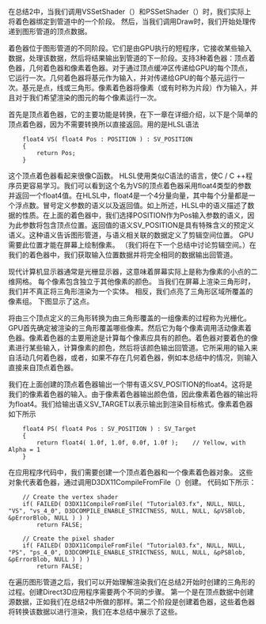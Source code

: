 在总结2中，当我们调用VSSetShader（）和PSSetShader（）时，我们实际上将着色器绑定到管道中的一个阶段。 然后，当我们调用Draw时，我们开始处理传递到图形管道的顶点数据。

着色器位于图形管道的不同阶段。它们是由GPU执行的短程序，它接收某些输入数据，处理该数据，然后将结果输出到管道的下一阶段。支持3种着色器：顶点着色器，几何着色器和像素着色器。对于通过顶点缓冲区传递给GPU的每个顶点，它运行一次。几何着色器将基元作为输入，并对传递给GPU的每个基元运行一次。基元是点，线或三角形。像素着色器将像素（或有时称为片段）作为输入，并且对于我们希望渲染的图元的每个像素运行一次。

首先是顶点着色器，它的主要功能是转换，在下一章在详细介绍，以下是个简单的顶点着色器，因为不需要转换所以直接返回。用的是HLSL语法
```
    float4 VS( float4 Pos : POSITION ) : SV_POSITION
    {
        return Pos;
    }
```
这个顶点着色器看起来很像C函数。 HLSL使用类似C语法的语言，使C / C ++程序员更容易学习。我们可以看到这个名为VS的顶点着色器采用float4类型的参数并返回一个float4值。在HLSL中，float4是一个4分量向量，其中每个分量都是一个浮点数。冒号定义参数的语义以及返回值。如上所述，HLSL中的语义描述了数据的性质。在上面的着色器中，我们选择POSITION作为Pos输入参数的语义，因为此参数将包含顶点位置。返回值的语义SV_POSITION是具有特殊含义的预定义语义。这种语义告诉图形管道，与语义相关联的数据定义了剪辑空间位置。 GPU需要此位置才能在屏幕上绘制像素。 （我们将在下一个总结中讨论剪辑空间。）在我们的着色器中，我们获取输入位置数据并将完全相同的数据输出回管道。

现代计算机显示器通常是光栅显示器，这意味着屏幕实际上是称为像素的小点的二维网格。 每个像素包含独立于其他像素的颜色。 当我们在屏幕上渲染三角形时，我们并不真正将三角形渲染为一个实体。 相反，我们点亮了三角形区域所覆盖的像素组。 下图显示了这点。



将由三个顶点定义的三角形转换为由三角形覆盖的一组像素的过程称为光栅化。 GPU首先确定被渲染的三角形覆盖哪些像素。然后它为每个像素调用活动像素着色器。像素着色器的主要用途是计算每个像素应具有的颜色。着色器对要着色的像素进行某些输入，计算像素的颜色，然后将该颜色输出回管道。它所采用的输入来自活动几何着色器，或者，如果不存在几何着色器，例如本总结中的情况，则输入直接来自顶点着色器。

我们在上面创建的顶点着色器输出一个带有语义SV_POSITION的float4。这将是我们的像素着色器的输入。由于像素着色器输出颜色值，因此像素着色器的输出将为float4。我们给输出语义SV_TARGET以表示输出到渲染目标格式。像素着色器如下所示
```
    float4 PS( float4 Pos : SV_POSITION ) : SV_Target
    {
        return float4( 1.0f, 1.0f, 0.0f, 1.0f );    // Yellow, with Alpha = 1
    }
```
在应用程序代码中，我们需要创建一个顶点着色器和一个像素着色器对象。 这些对象代表着色器，通过调用D3DX11CompileFromFile（）创建。 代码如下所示：
```
    // Create the vertex shader
    if( FAILED( D3DX11CompileFromFile( "Tutorial03.fx", NULL, NULL, "VS", "vs_4_0", D3DCOMPILE_ENABLE_STRICTNESS, NULL, NULL, &pVSBlob, &pErrorBlob, NULL ) ) )
        return FALSE;
 
    // Create the pixel shader
    if( FAILED( D3DX11CompileFromFile( "Tutorial03.fx", NULL, NULL, "PS", "ps_4_0", D3DCOMPILE_ENABLE_STRICTNESS, NULL, NULL, &pPSBlob, &pErrorBlob, NULL ) ) )
        return FALSE;
```
在遍历图形管道之后，我们可以开始理解渲染我们在总结2开始时创建的三角形的过程。创建Direct3D应用程序需要两个不同的步骤。 第一个是在顶点数据中创建源数据，正如我们在总结2中所做的那样。第二个阶段是创建着色器，这些着色器将转换该数据以进行渲染，我们在本总结中展示了这些。
